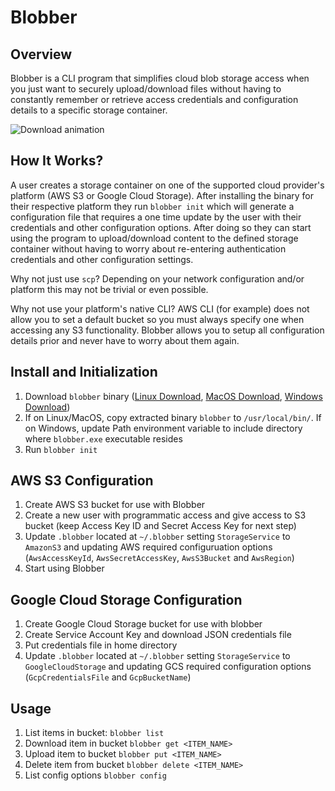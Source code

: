 Blobber
===================================

Overview
-----------------------------------

Blobber is a CLI program that simplifies cloud blob storage access when you just want to securely upload/download files without having to constantly remember or retrieve access credentials and configuration details to a specific storage container.  

![Download animation](https://s3.amazonaws.com/mk-blobber-storage/download3.gif)

How It Works?
-----------------------------------

A user creates a storage container on one of the supported cloud provider's platform (AWS S3 or Google Cloud Storage).  After installing the binary for their respective platform they run `blobber init` which will generate a configuration file that requires a one time update by the user with their credentials and other configuration options.  After doing so they can start using the program to upload/download content to the defined storage container without having to worry about re-entering authentication credentials and other configuration settings.

Why not just use `scp`?  Depending on your network configuration and/or platform this may not be trivial or even possible.

Why not use your platform's native CLI?  AWS CLI (for example) does not allow you to set a default bucket so you must always specify one when accessing any S3 functionality.  Blobber allows you to setup all configuration details prior and never have to worry about them again.

Install and Initialization
-----------------------------------

1) Download `blobber` binary (<a href="https://s3.amazonaws.com/mk-blobber-storage/blobber-linux.zip" target="_blank">Linux Download</a>, <a href="https://s3.amazonaws.com/mk-blobber-storage/blobber-mac.zip" target="_blank">MacOS Download</a>, <a href="https://s3.amazonaws.com/mk-blobber-storage/blobber-win.zip" target="_blank">Windows Download</a>)
2) If on Linux/MacOS, copy extracted binary `blobber` to `/usr/local/bin/`.  If on Windows, update Path environment variable to include directory where `blobber.exe` executable resides
3) Run `blobber init`

AWS S3 Configuration
---------------------------------

1) Create AWS S3 bucket for use with Blobber
2) Create a new user with programmatic access and give access to S3 bucket (keep Access Key ID and Secret Access Key for next step)
3) Update `.blobber` located at `~/.blobber` setting `StorageService` to `AmazonS3` and  updating AWS required configuruation options (`AwsAccessKeyId`, `AwsSecretAccessKey`, `AwsS3Bucket` and `AwsRegion`)
4) Start using Blobber

Google Cloud Storage Configuration
-----------------------------------

1) Create Google Cloud Storage bucket for use with blobber
2) Create Service Account Key and download JSON credentials file
3) Put credentials file in home directory
4) Update `.blobber` located at `~/.blobber` setting `StorageService` to `GoogleCloudStorage` and updating GCS required configuration options (`GcpCredentialsFile` and `GcpBucketName`)  

Usage
-----------------------------------

1) List items in bucket: `blobber list`
2) Download item in bucket `blobber get <ITEM_NAME>`
3) Upload item to bucket `blobber put <ITEM_NAME>`
4) Delete item from bucket `blobber delete <ITEM_NAME>`
5) List config options `blobber config`